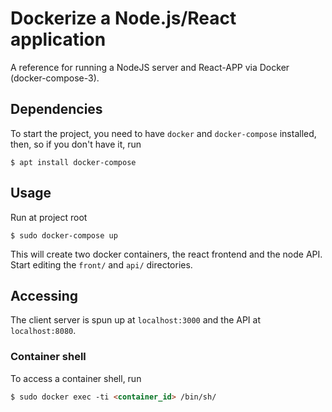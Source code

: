 # Dockerize a Node.js/React application

A reference for running a NodeJS server and React-APP via Docker (docker-compose-3).

## Dependencies

To start the project, you need to have `docker` and `docker-compose` installed, then, so if you don't have it, run  

```
$ apt install docker-compose
``` 

## Usage

Run at project root    

```
$ sudo docker-compose up
```  

This will create two docker containers, the react frontend and the node API. Start editing the `front/` and `api/` directories. 


## Accessing

The client server is spun up at `localhost:3000` and the API at `localhost:8080`.


### Container shell

To access a container shell, run

```html
$ sudo docker exec -ti <container_id> /bin/sh/
```
